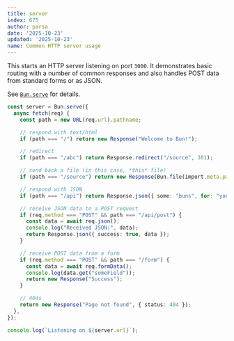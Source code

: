 ```yaml
---
title: server
index: 675
author: parsa
date: '2025-10-23'
updated: '2025-10-23'
name: Common HTTP server usage
---
```


This starts an HTTP server listening on port `3000`. It demonstrates basic routing with a number of common responses and also handles POST data from standard forms or as JSON.

See [`Bun.serve`](https://bun.sh/docs/api/http) for details.

```ts
const server = Bun.serve({
  async fetch(req) {
    const path = new URL(req.url).pathname;

    // respond with text/html
    if (path === "/") return new Response("Welcome to Bun!");

    // redirect
    if (path === "/abc") return Response.redirect("/source", 301);

    // send back a file (in this case, *this* file)
    if (path === "/source") return new Response(Bun.file(import.meta.path));

    // respond with JSON
    if (path === "/api") return Response.json({ some: "buns", for: "you" });

    // receive JSON data to a POST request
    if (req.method === "POST" && path === "/api/post") {
      const data = await req.json();
      console.log("Received JSON:", data);
      return Response.json({ success: true, data });
    }

    // receive POST data from a form
    if (req.method === "POST" && path === "/form") {
      const data = await req.formData();
      console.log(data.get("someField"));
      return new Response("Success");
    }

    // 404s
    return new Response("Page not found", { status: 404 });
  },
});

console.log(`Listening on ${server.url}`);
```
